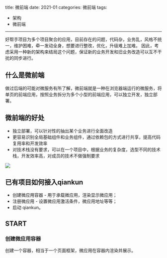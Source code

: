 title: 微前端
date: 2021-01
categories: 微前端
tags:
- 架构
- 微前端

---

好帮手项目为多个项目聚合的应用，目前存在的问题，代码杂，业务乱，风格不统一，维护困难，牵一发动全身，想要进行整改，优化，升级难上加难。
因此，考虑采用一种新的架构来结局这个问题，保证新的业务开发和旧业务改造可以互不干扰的同步进行。

<!-- more -->

## 什么是微前端
做过后端的可能对微服务有所了解，微前端就是一种在浏览器端运行的微服务，将单页的前端应用，按照业务拆分为多个小型的前端应用，可以独立开发，独立部署。

## 微前端的好处
- 独立部署，可以针对性的抽出某个业务进行全面改造
- 更容易识别全局基础组件和业务组件，通过依赖包的方式进行共享，提高代码复用率和开发效率
- 对技术栈没有要求，可以在一个项目中，根据业务的复杂度，选型不同的技术栈，开发效率高，对成员的技术不做强制要求

<img src="../../../../images/qiankun.png">

## 已有项目如何接入qiankun
- 创建微应用容器 - 用于承载微应用，渲染显示微应用；
- 注册微应用 - 设置微应用激活条件，微应用地址等等；
- 启动 qiankun。

## START
### 创建微应用容器
创建一个容器，相当于一个页面框架，微应用在容器内渲染并展示。